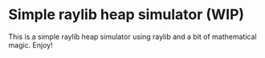 # Simple raylib heap simulator (WIP)
This is a simple raylib heap simulator using raylib and a bit of mathematical magic. Enjoy!
